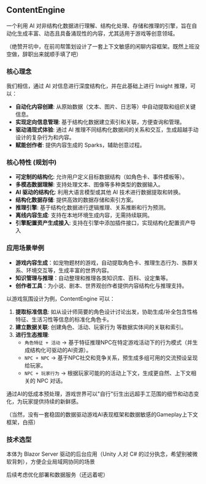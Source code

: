 ## ContentEngine

一个利用 AI 对非结构化数据进行理解、结构化处理、存储和推理的引擎，旨在自动化生成丰富、动态且具备涌现性的内容，尤其适用于游戏等创意领域。

（绝赞开坑中，在前司帮策划设计了一套上下文敏感的闲聊内容框架。既然上班没空做，辞职出来就顺手填了吧）

### 核心理念

我们相信，通过 AI 对信息进行深度结构化，并在此基础上进行 Insight 推理，可以：

*   **自动化内容创建**: 从原始数据（文本、图片、日志等）中自动提取和组织关键信息。
*   **实现定向信息管理**: 基于结构化数据建立索引和关联，方便查询和管理。
*   **驱动涌现式体验**: 通过 AI 推理不同结构化数据间的关系和交互，生成超越手动设计的复杂行为和内容。
*   **赋能创作者**: 提供内容生成的 Sparks，辅助创意过程。

### 核心特性 (规划中)

*   **可定制的结构化**: 允许用户定义目标数据结构（如角色卡、事件模板等）。
*   **多模态数据理解**: 支持处理文本、图像等多种类型的数据输入。
*   **AI 驱动的结构化**: 利用大语言模型或其他 AI 技术进行数据提取和转换。
*   **结构化数据存储**: 提供高效的数据存储和索引方案。
*   **推理引擎**: 基于结构化数据进行逻辑推理、关系推断和行为预测。
*   **离线内容生成**: 支持在本地环境生成内容，无需持续联网。
*   **引擎配置资产生成接入**: 支持在引擎中添加插件接口，实现结构化配置资产导入

### 应用场景举例

- **游戏内容生成**：如宠物题材的游戏，自动提取角色卡、推理生态行为、族群关系、环境交互等，生成丰富的世界内容。
- **知识管理与推理**：自动整理和推理各类知识库、百科、设定集等。
- **创作者工具**：为小说、剧本、世界观创作者提供内容结构化与推理支持。

以游戏氛围设计为例，ContentEngine 可以：

1.  **提取标准信息**: 如从设计师简要的角色设计讨论出发，协助生成/补全包含性格特征、生活习性等信息的标准化角色卡。
2.  **建立数据关联**: 创建角色、活动、玩家行为 等数据实体间的关联和索引。
3.  **进行生态推理**:
    *   `角色特征 + 活动` -> 基于特征推理NPC在特定游戏活动下的行为模式（并生成结构化可驱动的AI资源）。
    *   `NPC + NPC` -> 基于NPC社交和竞争关系，预生成多组可用的交流预设呈现给玩家。
    *   `NPC + 玩家行为` -> 根据玩家可能的的活动上下文，生成更自然、上下文相关的 NPC 对话。

通过AI的低成本预处理，游戏世界可以"自行"衍生出远超手工范围的细节和动态变化，为玩家提供持续的新鲜感。

（当然，没有一套稳固的数据驱动游戏AI表现框架和数据敏感的Gameplay上下文框架，白搭）

### 技术选型

本体为 Blazor Server 驱动的后台应用（Unity 人对 C# 的过分执念，希望别被微软背刺），方便企业局域网协同的场景

后续考虑优化部署和数据服务（还远着呢）
